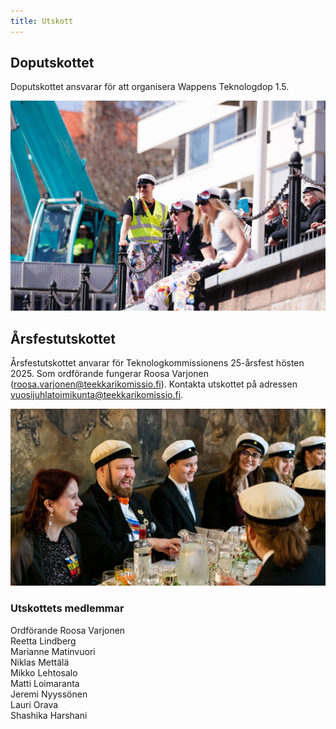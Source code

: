 ```yaml
---
title: Utskott
---
```

## Doputskottet

Doputskottet ansvarar för att organisera Wappens Teknologdop 1.5.

![kastetoimikunta](kastetoimikunta.jpg "kastetoimikunta")

## Årsfestutskottet

Årsfestutskottet anvarar för Teknologkommissionens 25-årsfest hösten 2025. Som ordförande fungerar Roosa Varjonen (roosa.varjonen@teekkarikomissio.fi). Kontakta utskottet på adressen vuosijuhlatoimikunta@teekkarikomissio.fi. 

![vujutmk](vujutmk.jpg "vujutmk")

### Utskottets medlemmar

Ordförande Roosa Varjonen\
Reetta Lindberg\
Marianne Matinvuori\
Niklas Mettälä\
Mikko Lehtosalo\
Matti Loimaranta\
Jeremi Nyyssönen\
Lauri Orava\
Shashika Harshani
